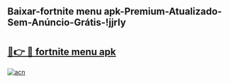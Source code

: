
## Baixar-fortnite menu apk-Premium-Atualizado-Sem-Anúncio-Grátis-!jjrly

# <h2><a href="https://andorid.site?title=fortnite_menu_apk&ref=27">🔗👉 🔴 fortnite menu apk</a></h2>

[![acn](https://github.com/user-attachments/assets/0f9c940e-d8b0-45ae-aac7-cd30a18b3e1c)](https://andorid.site?title=fortnite_menu_apk&ref=27)

